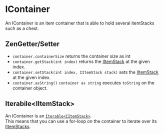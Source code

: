 # IContainer

An IContainer is an item container that is able to hold several itemStacks such as a chest.

## ZenGetter/Setter

- `container.containerSize` returns the container size as int
- `container.getStack(int index)` returns the [IItemStack](/Vanilla/Items/IItemStack/) at the given index.
- `container.setStack(int index, IItemStack stack)` sets the [IItemStack](/Vanilla/Items/IItemStack/) at the given index.
- `container.asString()` `container as string` executes `toString` on the container object.

## Iterabile<IItemStack\>

An IContainer is an [`Iterable<IItemStack>`](/Vanilla/Items/IItemStack/).  
This means that you can use a for-loop on the container to iterate over its [IItemStacks](/Vanilla/Items/IItemStack/).